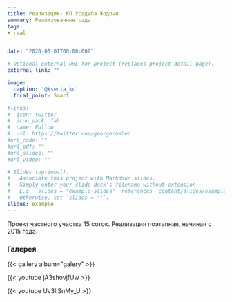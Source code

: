 ```yaml
---
title: Реализация- КП Усадьба Жодочи
summary: Реализованные сады
tags:
- real


date: "2020-05-01T00:00:00Z"

# Optional external URL for project (replaces project detail page).
external_link: ""

image:
  caption: '@ksenia_kc'
  focal_point: Smart

#links:
#- icon: twitter
#  icon_pack: fab
#  name: Follow
#  url: https://twitter.com/georgecushen
#url_code: ""
#url_pdf: ""
#url_slides: ""
#url_video: ""

# Slides (optional).
#   Associate this project with Markdown slides.
#   Simply enter your slide deck's filename without extension.
#   E.g. `slides = "example-slides"` references `content/slides/example-slides.md`.
#   Otherwise, set `slides = ""`.
slides: example
---
```


Проект частного участка 15 соток. Реализация поэтапная, начиная с 2015 года.

### Галерея

{{< gallery album="galery" >}}

{{< youtube jA3shovjfUw >}}

{{< youtube Uv3ljSnMy_U >}}
